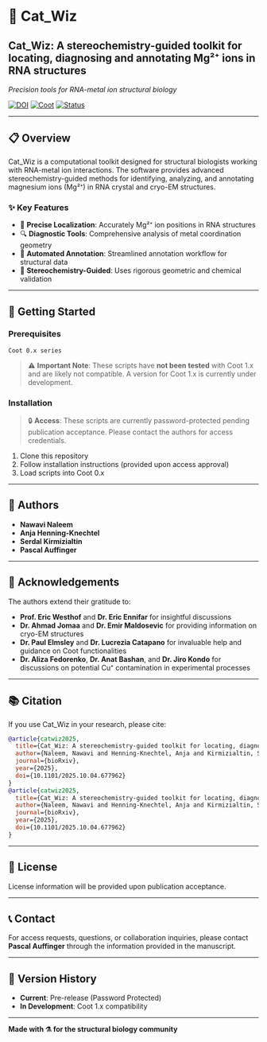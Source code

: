 # 🧬 Cat_Wiz 

## Cat_Wiz: A stereochemistry-guided toolkit for locating, diagnosing and annotating Mg²⁺ ions in RNA structures

*Precision tools for RNA-metal ion structural biology*

[![DOI](https://img.shields.io/badge/DOI-10.1101%2F2025.10.04.677962-blue)](https://doi.org/10.1101/2025.10.04.677962)
[![Coot](https://img.shields.io/badge/Coot-0.x-green)](https://www2.mrc-lmb.cam.ac.uk/personal/pemsley/coot/)
[![Status](https://img.shields.io/badge/Status-Under%20Development-yellow)]()

---

## 📋 Overview

Cat_Wiz is a computational toolkit designed for structural biologists working with RNA-metal ion interactions. The software provides advanced stereochemistry-guided methods for identifying, analyzing, and annotating magnesium ions (Mg²⁺) in RNA crystal and cryo-EM structures.

### ✨ Key Features

- 🎯 **Precise Localization**: Accurately 	 Mg²⁺ ion positions in RNA structures
- 🔍 **Diagnostic Tools**: Comprehensive analysis of metal coordination geometry
- 📝 **Automated Annotation**: Streamlined annotation workflow for structural data
- 🧪 **Stereochemistry-Guided**: Uses rigorous geometric and chemical validation

---

## 🚀 Getting Started

### Prerequisites

```
Coot 0.x series
```

> ⚠️ **Important Note**: These scripts have **not been tested** with Coot 1.x and are likely not compatible. A version for Coot 1.x is currently under development.

### Installation

> 🔒 **Access**: These scripts are currently password-protected pending publication acceptance. Please contact the authors for access credentials.

1. Clone this repository
2. Follow installation instructions (provided upon access approval)
3. Load scripts into Coot 0.x

---

## 👥 Authors

- **Nawavi Naleem**
- **Anja Henning-Knechtel**
- **Serdal Kirmizialtin**
- **Pascal Auffinger**

---

## 🙏 Acknowledgements

The authors extend their gratitude to:

- **Prof. Eric Westhof** and **Dr. Eric Ennifar** for insightful discussions
- **Dr. Ahmad Jomaa** and **Dr. Emir Maldosevic** for providing information on cryo-EM structures
- **Dr. Paul Elmsley** and **Dr. Lucrezia Catapano** for invaluable help and guidance on Coot functionalities
- **Dr. Aliza Fedorenko**, **Dr. Anat Bashan**, and **Dr. Jiro Kondo** for discussions on potential Cu⁺ contamination in experimental processes

---

## 📚 Citation

If you use Cat_Wiz in your research, please cite:

```bibtex
@article{catwiz2025,
  title={Cat_Wiz: A stereochemistry-guided toolkit for locating, diagnosing and annotating Mg2+ ions in RNA structures},
  author={Naleem, Nawavi and Henning-Knechtel, Anja and Kirmizialtin, Serdal and Auffinger, Pascal},
  journal={bioRxiv},
  year={2025},
  doi={10.1101/2025.10.04.677962}
}
@article{catwiz2025,
  title={Cat_Wiz: A stereochemistry-guided toolkit for locating, diagnosing and annotating Mg2+ ions in RNA structures},
  author={Naleem, Nawavi and Henning-Knechtel, Anja and Kirmizialtin, Serdal and Auffinger, Pascal},
  journal={bioRxiv},
  year={2025},
  doi={10.1101/2025.10.04.677962}
}
```

---

## 📄 License

License information will be provided upon publication acceptance.

---

## 📞 Contact

For access requests, questions, or collaboration inquiries, please contact **Pascal Auffinger** through the information provided in the manuscript.

---

## 🔄 Version History

- **Current**: Pre-release (Password Protected)
- **In Development**: Coot 1.x compatibility

---

**Made with ⚗️ for the structural biology community**